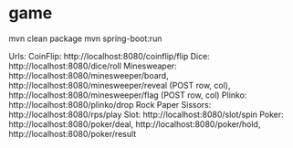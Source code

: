 # game

mvn clean package
mvn spring-boot:run


Urls: 
CoinFlip: http://localhost:8080/coinflip/flip
Dice: http://localhost:8080/dice/roll
Minesweaper: http://localhost:8080/minesweeper/board, http://localhost:8080/minesweeper/reveal (POST row, col),  http://localhost:8080/minesweeper/flag (POST row, col)
Plinko: http://localhost:8080/plinko/drop
Rock Paper Sissors: http://localhost:8080/rps/play
Slot: http://localhost:8080/slot/spin
Poker: http://localhost:8080/poker/deal, http://localhost:8080/poker/hold, http://localhost:8080/poker/result
